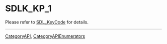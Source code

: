 # SDLK_KP_1

Please refer to [SDL_KeyCode](SDL_KeyCode) for details.

----
[CategoryAPI](CategoryAPI), [CategoryAPIEnumerators](CategoryAPIEnumerators)

